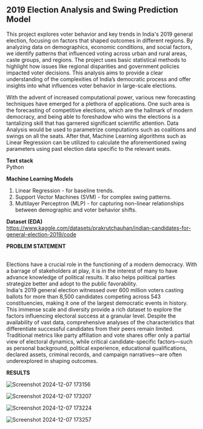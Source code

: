 ## 2019 Election Analysis and Swing Prediction Model

This project explores voter behavior and key trends in India's 2019 general election, 
focusing on factors that shaped outcomes in different regions. By analyzing data on 
demographics, economic conditions, and social factors, we identify patterns that 
influenced voting across urban and rural areas, caste groups, and regions. The project 
uses basic statistical methods to highlight how issues like regional disparities and 
government policies impacted voter decisions. This analysis aims to provide a clear 
understanding of the complexities of India’s democratic process and offer insights into 
what influences voter behavior in large-scale elections.      
 
With the advent of increased computational power, various new forecasting techniques 
have emerged for a plethora of applications. One such area is the forecasting of 
competitive elections, which are the hallmark of modern democracy, and being able to 
foreshadow who wins the elections is a tantalizing skill that has garnered significant 
scientific attention. Data Analysis would be used to parametrize computations such as 
coalitions and swings on all the seats. After that, Machine Learning algorithms such as 
Linear Regression can be utilized to calculate the aforementioned swing parameters 
using past election data specific to the relevant seats. 

**Text stack**
<br> Python

**Machine Learning Models**
1.  Linear Regression - for baseline trends.
2.  Support Vector Machines (SVM) - for complex swing patterns.
3.  Multilayer Perceptron (MLP) - for capturing non-linear relationships between 
demographic and voter behavior shifts.

**Dataset (EDA)** 
<br> https://www.kaggle.com/datasets/prakrutchauhan/indian-candidates-for-general-election-2019/code


**PROBLEM STATEMENT**

<br> Elections have a crucial role in the functioning of a modern democracy. With a barrage of 
stakeholders at play, it is in the interest of many to have advance knowledge of political 
results. It also helps political parties strategize better and adopt to the public favorability.  
India's 2019 general election witnessed over 600 million voters casting ballots for more 
than 8,500 candidates competing across 543 constituencies, making it one of the largest 
democratic events in history. This immense scale and diversity provide a rich dataset to 
explore the factors influencing electoral success at a granular level. Despite the availability 
of vast data, comprehensive analyses of the characteristics that differentiate successful 
candidates from their peers remain limited. Traditional metrics like party affiliation and 
vote shares offer only a partial view of electoral dynamics, while critical candidate-specific 
factors—such as personal background, political experience, educational qualifications, 
declared assets, criminal records, and campaign narratives—are often underexplored in 
shaping outcomes. 
 

**RESULTS**

![Screenshot 2024-12-07 173156](https://github.com/user-attachments/assets/379ceb82-f425-413b-afe8-4752ed7916ee)

![Screenshot 2024-12-07 173207](https://github.com/user-attachments/assets/407c6c7d-d721-411d-a897-8a2a94b2ebe7)

![Screenshot 2024-12-07 173224](https://github.com/user-attachments/assets/40399655-8571-4216-8b32-279b27ab56f2)

![Screenshot 2024-12-07 173257](https://github.com/user-attachments/assets/b037034d-ea9c-4e13-b15f-c2488c7a3f84)














